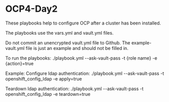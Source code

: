 # OCP4-Day2

These playbooks help to configure OCP after a cluster has been installed.

The playbooks use the vars.yml and vault.yml files.

Do not commit an unencrypted vault.yml file to Github.  The example-vault.yml file 
is just an example and should not be filled in.

To run the playbooks:
./playbook.yml --ask-vault-pass -t {role name} -e {action}=true

Example:
Configure ldap authentication:
./playbook.yml --ask-vault-pass -t openshift_config_ldap -e apply=true

Teardown ldap authentication:
./playbook.yml --ask-vault-pass -t openshift_config_ldap -e teardown=true


